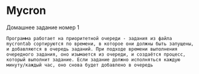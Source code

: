 # Mycron

Домашнее задание номер 1

	Программа работает на приоритетной очереди - задания из файла mycrontab сортируются по времени, в которое они должны быть запущены, и добавляются в очередь заданий. При подходе времени выполнения очередного задания, оно изымается из очереди, и создаётся процесс, который выполнит задание. Если задание должно исполняться каждую минуту/каждый час, оно снова будет добавлено в очередь
